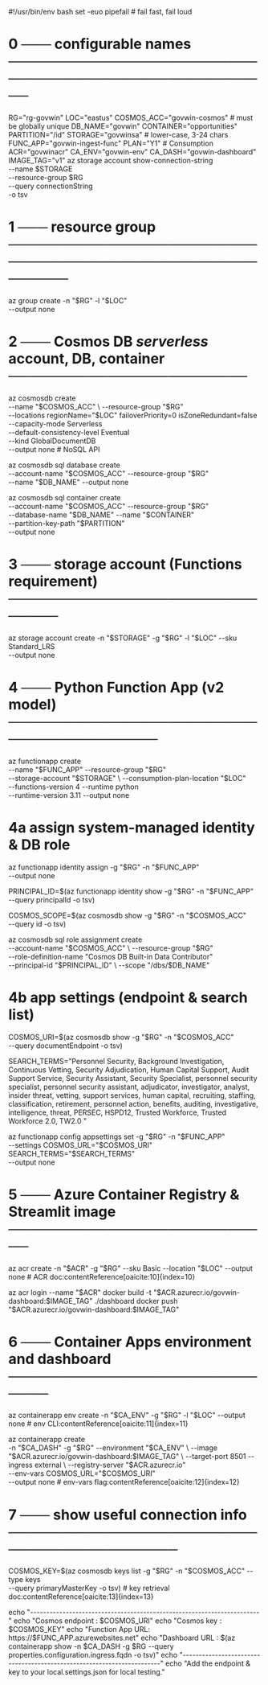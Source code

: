 #!/usr/bin/env bash
set -euo pipefail          # fail fast, fail loud

# 0 ─── configurable names ────────────────────────────────────────────────────
RG="rg-govwin"
LOC="eastus"
COSMOS_ACC="govwin-cosmos"        # must be globally unique
DB_NAME="govwin"
CONTAINER="opportunities"
PARTITION="/id"
STORAGE="govwinsa"               # lower-case, 3-24 chars
FUNC_APP="govwin-ingest-func"
PLAN="Y1"                                 # Consumption
ACR="govwinacr"
CA_ENV="govwin-env"
CA_DASH="govwin-dashboard"
IMAGE_TAG="v1"
az storage account show-connection-string \
  --name $STORAGE \
  --resource-group $RG \
  --query connectionString \
  -o tsv
# 1 ─── resource group ────────────────────────────────────────────────────────
az group create -n "$RG" -l "$LOC"                                            \
  --output none

# 2 ─── Cosmos DB *serverless* account, DB, container ────────────────────────
az cosmosdb create \
  --name "$COSMOS_ACC" \
  --resource-group "$RG" \
  --locations regionName="$LOC" failoverPriority=0 isZoneRedundant=false \
  --capacity-mode Serverless \
  --default-consistency-level Eventual \
  --kind GlobalDocumentDB \
  --output none                                        # NoSQL API
                                                                                

az cosmosdb sql database create                                                \
  --account-name "$COSMOS_ACC" --resource-group "$RG"                          \
  --name "$DB_NAME" --output none                                              

az cosmosdb sql container create                                               \
  --account-name "$COSMOS_ACC" --resource-group "$RG"                          \
  --database-name "$DB_NAME" --name "$CONTAINER"                               \
  --partition-key-path "$PARTITION"                                            \
  --output none

# 3 ─── storage account (Functions requirement) ──────────────────────────────
az storage account create -n "$STORAGE" -g "$RG" -l "$LOC" --sku Standard_LRS  \
  --output none

# 4 ─── Python Function App (v2 model) ────────────────────────────────────────
az functionapp create                                                          \
  --name "$FUNC_APP" --resource-group "$RG"                                    \
  --storage-account "$STORAGE"                                                 \
  --consumption-plan-location "$LOC"                                           \
  --functions-version 4 --runtime python                                       \
  --runtime-version 3.11 --output none                                         

# 4a assign system-managed identity & DB role
az functionapp identity assign -g "$RG" -n "$FUNC_APP"                         \
  --output none

PRINCIPAL_ID=$(az functionapp identity show -g "$RG" -n "$FUNC_APP"            \
  --query principalId -o tsv)

COSMOS_SCOPE=$(az cosmosdb show -g "$RG" -n "$COSMOS_ACC"                      \
  --query id -o tsv)

az cosmosdb sql role assignment create \
  --account-name "$COSMOS_ACC" \
  --resource-group "$RG" \
  --role-definition-name "Cosmos DB Built-in Data Contributor" \
  --principal-id "$PRINCIPAL_ID" \
  --scope "/dbs/$DB_NAME"                                    

# 4b app settings (endpoint & search list)
COSMOS_URI=$(az cosmosdb show -g "$RG" -n "$COSMOS_ACC"                        \
  --query documentEndpoint -o tsv)

SEARCH_TERMS="Personnel Security, Background Investigation, Continuous Vetting, Security Adjudication, Human Capital Support, Audit Support Service, Security Assistant, Security Specialist, personnel security specialist, personnel security assistant, adjudicator, investigator, analyst, insider threat, vetting, support services, human capital, recruiting, staffing, classification, retirement, personnel action, benefits, auditing, investigative, intelligence, threat, PERSEC, HSPD12, Trusted Workforce, Trusted Workforce 2.0, TW2.0
"

az functionapp config appsettings set -g "$RG" -n "$FUNC_APP"                  \
  --settings COSMOS_URL="$COSMOS_URI" SEARCH_TERMS="$SEARCH_TERMS"             \
  --output none                                                                

# 5 ─── Azure Container Registry & Streamlit image ───────────────────────────
az acr create -n "$ACR" -g "$RG" --sku Basic --location "$LOC" --output none   # ACR doc:contentReference[oaicite:10]{index=10}

az acr login --name "$ACR"
docker build -t "$ACR.azurecr.io/govwin-dashboard:$IMAGE_TAG" ./dashboard
docker push "$ACR.azurecr.io/govwin-dashboard:$IMAGE_TAG"

# 6 ─── Container Apps environment and dashboard ─────────────────────────────
az containerapp env create -n "$CA_ENV" -g "$RG" -l "$LOC" --output none       # env CLI:contentReference[oaicite:11]{index=11}

az containerapp create                                                         \
  -n "$CA_DASH" -g "$RG" --environment "$CA_ENV"                               \
  --image "$ACR.azurecr.io/govwin-dashboard:$IMAGE_TAG"                        \
  --target-port 8501 --ingress external                                         \
  --registry-server "$ACR.azurecr.io"                                          \
  --env-vars COSMOS_URL="$COSMOS_URI"                                          \
  --output none                                                                # env-vars flag:contentReference[oaicite:12]{index=12}

# 7 ─── show useful connection info ──────────────────────────────────────────
COSMOS_KEY=$(az cosmosdb keys list -g "$RG" -n "$COSMOS_ACC" --type keys       \
  --query primaryMasterKey -o tsv)                                             # key retrieval doc:contentReference[oaicite:13]{index=13}

echo "-----------------------------------------------------------------------"
echo "Cosmos endpoint : $COSMOS_URI"
echo "Cosmos key      : $COSMOS_KEY"
echo "Function App URL: https://$FUNC_APP.azurewebsites.net"
echo "Dashboard URL   : $(az containerapp show -n $CA_DASH -g $RG --query properties.configuration.ingress.fqdn -o tsv)"
echo "-----------------------------------------------------------------------"
echo "Add the endpoint & key to your local.settings.json for local testing."
